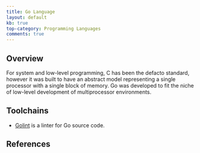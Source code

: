 ```yaml
---
title: Go Language
layout: default
kb: true
top-category: Programming Languages
comments: true
---
```


## Overview

For system and low-level programming, C has been the defacto standard, however it was built to have an abstract model representing a single processor with a single block of memory. Go was developed to fit the niche of low-level development of multiprocessor environments.

## Toolchains

* [Golint](https://github.com/golang/lint) is a linter for Go source code.

## References

